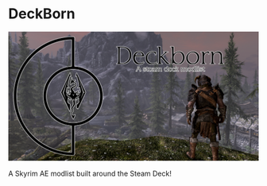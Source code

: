 # DeckBorn

![Deckborn](https://github.com/Pentonize/DeckBorn/blob/main/Deckborn.png)

A Skyrim AE modlist built around the Steam Deck!
